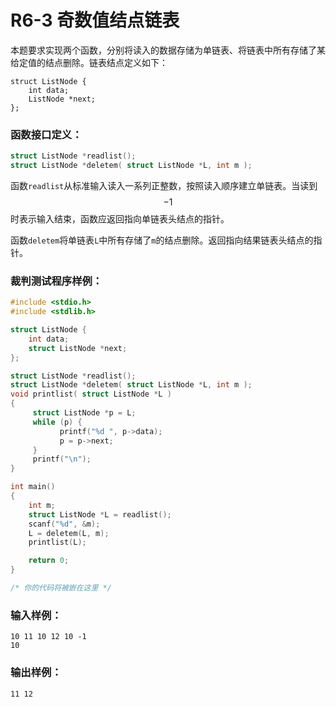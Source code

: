 # R6-3 奇数值结点链表

本题要求实现两个函数，分别将读入的数据存储为单链表、将链表中所有存储了某给定值的结点删除。链表结点定义如下：

```
struct ListNode {
    int data;
    ListNode *next;
};
```

### 函数接口定义：
```c++
struct ListNode *readlist();
struct ListNode *deletem( struct ListNode *L, int m );
```
函数`readlist`从标准输入读入一系列正整数，按照读入顺序建立单链表。当读到$$-1$$时表示输入结束，函数应返回指向单链表头结点的指针。

函数`deletem`将单链表`L`中所有存储了`m`的结点删除。返回指向结果链表头结点的指针。

### 裁判测试程序样例：
```c++
#include <stdio.h>
#include <stdlib.h>

struct ListNode {
    int data;
    struct ListNode *next;
};

struct ListNode *readlist();
struct ListNode *deletem( struct ListNode *L, int m );
void printlist( struct ListNode *L )
{
     struct ListNode *p = L;
     while (p) {
           printf("%d ", p->data);
           p = p->next;
     }
     printf("\n");
}

int main()
{
    int m;
    struct ListNode *L = readlist();
    scanf("%d", &m);
    L = deletem(L, m);
    printlist(L);

    return 0;
}

/* 你的代码将被嵌在这里 */
```

### 输入样例：
```in
10 11 10 12 10 -1
10
```

### 输出样例：
```out
11 12 
```
